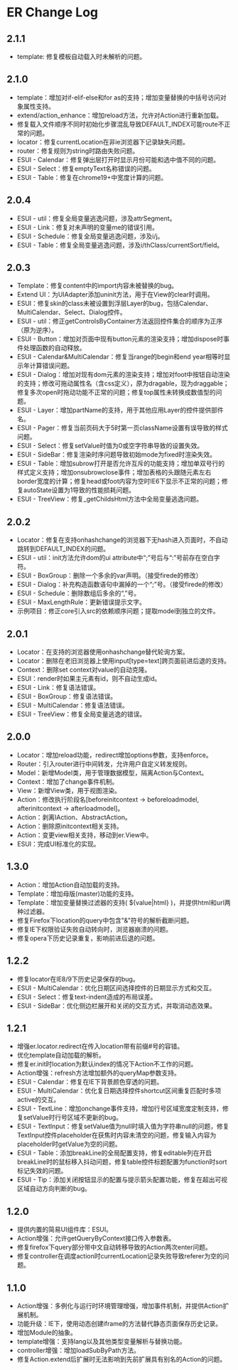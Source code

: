 ER Change Log
==============


2.1.1
---------

+ template: 修复模板自动载入时未解析的问题。


2.1.0
---------

+ template：增加对if-elif-else和for as的支持；增加变量替换的中括号访问对象属性支持。
+ extend/action_enhance：增加reload方法，允许对Action进行重新加载。
+ 修复载入文件顺序不同时初始化步骤混乱导致DEFAULT_INDEX可能route不正常的问题。
+ locator：修复currentLocation在非ie浏览器下记录缺失问题。
+ router：修复规则为string时路由失败问题。
+ ESUI - Calendar：修复弹出层打开时显示月份可能和选中值不同的问题。
+ ESUI - Select：修复emptyText名称错误的问题。
+ ESUI - Table：修复在chrome19+中宽度计算的问题。


2.0.4
----------

+ ESUI - util：修复全局变量逃逸问题，涉及attrSegment。
+ ESUI - Link：修复对未声明的变量me的错误引用。
+ ESUI - Schedule：修复全局变量逃逸问题，涉及i/j。
+ ESUI - Table：修复全局变量逃逸问题，涉及i/thClass/currentSort/field。
    

2.0.3
----------

+ Template：修复content中的import内容未被替换的bug。
+ Extend UI：为UIAdapter添加uninit方法，用于在View的clear时调用。
+ ESUI：修复skin的class未被设置到浮层Layer的bug，包括Calendar、MultiCalendar、Select、Dialog控件。
+ ESUI - util：修正getControlsByContainer方法返回控件集合的顺序为正序（原为逆序）。
+ ESUI - Button：增加对页面中现有button元素的渲染支持；增加dispose时事件处理函数的自动释放。
+ ESUI - Calendar&amp;MultiCalendar：修复当range的begin和end year相等时显示年计算错误问题。
+ ESUI - Dialog：增加对现有dom元素的渲染支持；增加对foot中按钮自动渲染的支持；修改可拖动属性名（含css定义），原为dragable，现为draggable；修复多次open时拖动功能不正常的问题；修复top属性未转换成数值型的问题。
+ ESUI - Layer：增加partName的支持，用于其他应用Layer的控件提供部件名。
+ ESUI - Pager：修复当前页码大于5时第一页className设置有误导致的样式问题。
+ ESUI - Select：修复setValue时值为0或空字符串导致的设置失效。
+ ESUI - SideBar：修复渲染时序问题导致初始mode为fixed时渲染失效。
+ ESUI - Table：增加subrow打开是否允许互斥的功能支持；增加单双号行的样式定义支持；增加onsubrowclose事件；增加表格的头跟随元素左右border宽度的计算；修复head或foot内容为空时IE6下显示不正常的问题；修复autoState设置为1导致的性能损耗问题。
+ ESUI - TreeView：修复_getChildsHtml方法中全局变量逃逸问题。
    

2.0.2
-----------

+ Locator：修复在支持onhashchange的浏览器下无hash进入页面时，不自动跳转到DEFAULT_INDEX的问题。
+ ESUI - util：init方法允许dom的ui attribute中“;”号后与“:”号前存在空白字符。
+ ESUI - BoxGroup：删除一个多余的var声明。（接受firede的修改）
+ ESUI - Dialog：补充构造函数语句中漏掉的一个“;”号。（接受firede的修改）
+ ESUI - Schedule：删除数组后多余的“,”号。
+ ESUI - MaxLengthRule：更新错误提示文字。
+ 示例项目：修正core引入src的依赖顺序问题；提取model到独立的文件。


2.0.1
-----------

+ Locator：在支持的浏览器使用onhashchange替代轮询方案。
+ Locator：删除在老旧浏览器上使用input[type=text]跨页面前进后退的支持。
+ Context：删除set context对value的自动克隆。
+ ESUI：render时如果主元素有id，则不自动生成id。
+ ESUI - Link：修复语法错误。
+ ESUI - BoxGroup：修复语法错误。
+ ESUI - MultiCalendar：修复语法错误。
+ ESUI - TreeView：修复全局变量逃逸的错误。
    

2.0.0
------------

+ Locator：增加reload功能，redirect增加options参数，支持enforce。
+ Router：引入router进行中间转发，允许用户自定义转发规则。
+ Model：新增Model类，用于管理数据模型，隔离Action与Context。
+ Context：增加了change事件机制。
+ View：新增View类，用于视图渲染。
+ Action：修改执行阶段名[beforeinitcontext -> beforeloadmodel, afterinitcontext -> afterloadmodel]。
+ Action：剥离IAction、AbstractAction。
+ Action：删除原initcontext相关支持。
+ Action：变更view相关支持，移动到er.View中。
+ ESUI：完成UI标准化的实现。



1.3.0
----------

+ Action：增加Action自动加载的支持。
+ Template：增加母版(master)功能的支持。
+ Template：增加变量替换过滤器的支持( ${value|html} )，并提供html和url两种过滤器。
+ 修复Firefox下location的query中包含"&amp;"符号的解析截断问题。
+ 修复IE下权限验证失败自动转向时，浏览器崩溃的问题。
+ 修复opera下历史记录重复，影响前进后退的问题。


1.2.2
---------

+ 修复locator在IE8/9下历史记录保存的bug。
+ ESUI - MultiCalendar：优化日期区间选择控件的日期显示方式和交互。
+ ESUI - Select：修复text-indent造成的布局误差。
+ ESUI - SideBar：优化侧边栏展开和关闭的交互方式，并取消动态效果。


1.2.1
----------

+ 增强er.locator.redirect在传入location带有前缀#号的容错。
+ 优化template自动加载的解析。
+ 修复er.init时location为默认index的情况下Action不工作的问题。
+ Action增强：refresh方法增加额外的queryMap参数支持。
+ ESUI - Calendar：修复在IE下背景颜色穿透的问题。
+ ESUI - MultiCalendar：优化复日期选择控件shortcut区间重复匹配时多项active的交互。
+ ESUI - TextLine：增加onchange事件支持，增加行号区域宽度定制支持，修复setValue时行号区域不更新的bug。
+ ESUI - TextInput：修复setValue值为null时填入值为字符串null的问题，修复TextInput控件placeholder在获焦时内容未清空的问题，修复输入内容为placeholder时getValue为空的问题。
+ ESUI - Table：添加breakLine的全局配置支持，修复editable列在开启breakLine时的鼠标移入抖动问题，修复table控件标题配置为function时sort标记失效的问题。
+ ESUI - Tip：添加关闭按钮显示的配置与提示箭头配置功能，修复在超出可视区域自动方向判断的bug。


1.2.0
----------

+ 提供内置的简易UI组件库：ESUI。
+ Action增强：允许getQueryByContext接口传入参数表。
+ 修复firefox下query部分带中文自动转移导致的Action两次enter问题。
+ 修复controller在调度action时currentLocation记录失败导致referer为空的问题。
    

1.1.0
----------

+ Action增强：多例化与运行时环境管理增强，增加事件机制，并提供Action扩展机制。
+ 功能升级：IE下，使用动态创建iframe的方法替代静态页面保存历史记录。
+ 增加Module的抽象。
+ template增强：支持lang以及其他类型变量解析与替换功能。
+ controller增强：增加loadSubByPath方法。
+ 修复Action.extend后扩展时无法影响到先前扩展具有别名的Action的问题。


